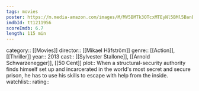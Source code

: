 ```yaml
---
tags: movies
poster: https://m.media-amazon.com/images/M/MV5BMTk3OTcxMTEyNl5BMl5BanBnXkFtZTcwMDQ4MjQ2OQ@@._V1_SX300.jpg
imdbId: tt1211956
scoreImdb: 6.7
length: 115 min
---
```


category:: [[Movies]]
director:: [[Mikael Håfström]]
genre:: [[Action]], [[Thriller]]
year:: 2013
cast:: [[Sylvester Stallone]], [[Arnold Schwarzenegger]], [[50 Cent]]
plot:: When a structural-security authority finds himself set up and incarcerated in the world's most secret and secure prison, he has to use his skills to escape with help from the inside.
watchlist::
rating::
